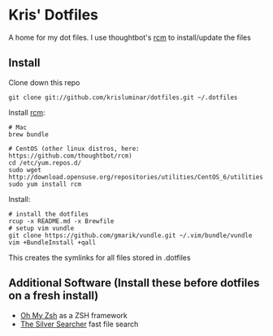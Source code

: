 Kris' Dotfiles
===============

A home for my dot files. I use thoughtbot's [rcm](https://github.com/thoughtbot/rcm) to install/update the files

Install
-------

Clone down this repo

    git clone git://github.com/krisluminar/dotfiles.git ~/.dotfiles

Install [rcm](https://github.com/thoughtbot/rcm):

    # Mac
    brew bundle

    # CentOS (other linux distros, here: https://github.com/thoughtbot/rcm)
    cd /etc/yum.repos.d/
    sudo wget http://download.opensuse.org/repositories/utilities/CentOS_6/utilities.repo
    sudo yum install rcm

Install:

    # install the dotfiles
    rcup -x README.md -x Brewfile
    # setup vim vundle
    git clone https://github.com/gmarik/vundle.git ~/.vim/bundle/vundle
    vim +BundleInstall +qall

This creates the symlinks for all files stored in .dotfiles

Additional Software (Install these before dotfiles on a fresh install)
------------------

- [Oh My Zsh](https://github.com/robbyrussell/oh-my-zsh) as a ZSH framework
- [The Silver Searcher](https://github.com/ggreer/the_silver_searcher) fast file search
